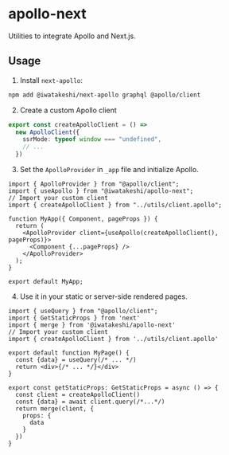 # apollo-next

Utilities to integrate Apollo and Next.js.

## Usage

1. Install `next-apollo`:

```bash
npm add @iwatakeshi/next-apollo graphql @apollo/client
```

2. Create a custom Apollo client

```ts
export const createApolloClient = () =>
  new ApolloClient({
    ssrMode: typeof window === "undefined",
    // ...
  })
```

3. Set the `ApolloProvider` in `_app` file and initialize Apollo.

```tsx
import { ApolloProvider } from "@apollo/client";
import { useApollo } from "@iwatakeshi/apollo-next";
// Import your custom client
import { createApolloClient } from "../utils/client.apollo";

function MyApp({ Component, pageProps }) {
  return (
    <ApolloProvider client={useApollo(createApolloClient(), pageProps)}>
      <Component {...pageProps} />
    </ApolloProvider>
  );
}

export default MyApp;
```

4. Use it in your static or server-side rendered pages.

```tsx
import { useQuery } from "@apollo/client";
import { GetStaticProps } from 'next'
import { merge } from '@iwatakeshi/apollo-next'
// Import your custom client
import { createApolloClient } from '../utils/client.apollo'

export default function MyPage() {
  const {data} = useQuery(/* ... */)
  return <div>{/* ... */}</div>
}

export const getStaticProps: GetStaticProps = async () => {
  const client = createApolloClient()
  const {data} = await client.query(/*...*/)
  return merge(client, {
    props: {
      data
    }
  })
}

```
